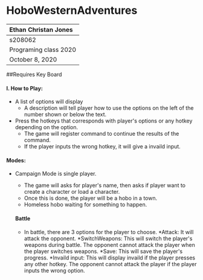 # HoboWesternAdventures
| Ethan Christan Jones|
| :---          	|
| s208062    	|
| Programing class 2020 |
|October 8, 2020 |

 ##Requires Key Board

 #### I. How to Play:
 + A list of options will display
   * A description will tell player how to use the options on the left of the number shown or below the text.
 + Press the hotkeys that corresponds with player's options or any hotkey depending on the option.
   * The game will register command to continue the results of the command.
   * If the player inputs the wrong hotkey, it will give a invaild input.

 #### Modes:
 + Campaign Mode is single player.
   * The game will asks for player's name, then asks if player want to create a character or load a character.
   * Once this is done, the player will be a hobo in a town.
   * Homeless hobo waiting for something to happen.

   #### Battle
   + In battle, there are 3 options for the player to choose.
     *Attack: It will attack the opponent.
     *SwitchWeapons: This will switch the player's weapons during battle. The opponent cannot attack the player when the player switches weapons.
     *Save: This will save the player's progress.
     *Invaild input: This will display invaild if the player presses any other hotkey. The opponent cannot attack the player if the player inputs the wrong option.
